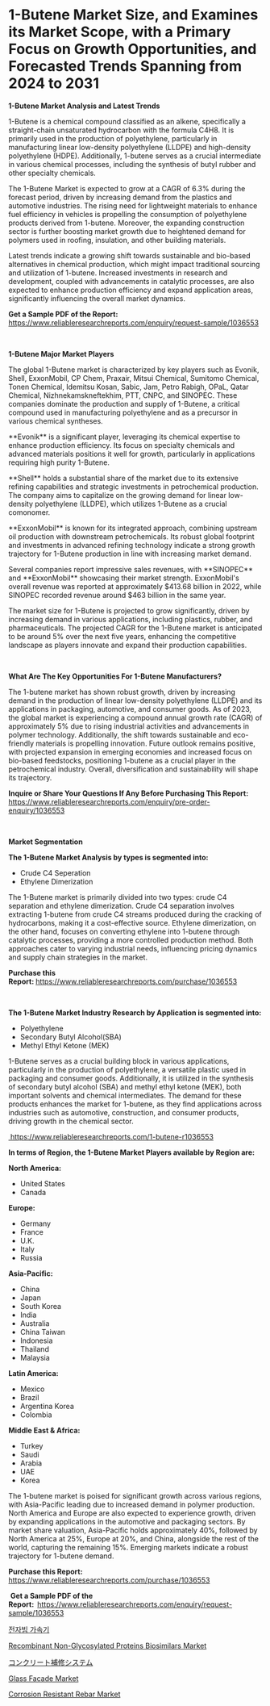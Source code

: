 <p><h1>1-Butene Market Size, and Examines its Market Scope, with a Primary Focus on Growth Opportunities, and Forecasted Trends Spanning from 2024 to 2031</h1></p><p><strong>1-Butene Market Analysis and Latest Trends</strong></p>
<p><p>1-Butene is a chemical compound classified as an alkene, specifically a straight-chain unsaturated hydrocarbon with the formula C4H8. It is primarily used in the production of polyethylene, particularly in manufacturing linear low-density polyethylene (LLDPE) and high-density polyethylene (HDPE). Additionally, 1-butene serves as a crucial intermediate in various chemical processes, including the synthesis of butyl rubber and other specialty chemicals.</p><p>The 1-Butene Market is expected to grow at a CAGR of 6.3% during the forecast period, driven by increasing demand from the plastics and automotive industries. The rising need for lightweight materials to enhance fuel efficiency in vehicles is propelling the consumption of polyethylene products derived from 1-butene. Moreover, the expanding construction sector is further boosting market growth due to heightened demand for polymers used in roofing, insulation, and other building materials.</p><p>Latest trends indicate a growing shift towards sustainable and bio-based alternatives in chemical production, which might impact traditional sourcing and utilization of 1-butene. Increased investments in research and development, coupled with advancements in catalytic processes, are also expected to enhance production efficiency and expand application areas, significantly influencing the overall market dynamics.</p></p>
<p><strong>Get a Sample PDF of the Report:&nbsp;</strong> <a href="https://www.reliableresearchreports.com/enquiry/request-sample/1036553">https://www.reliableresearchreports.com/enquiry/request-sample/1036553</a></p>
<p>&nbsp;</p>
<p><strong>1-Butene Major Market Players</strong></p>
<p><p>The global 1-Butene market is characterized by key players such as Evonik, Shell, ExxonMobil, CP Chem, Praxair, Mitsui Chemical, Sumitomo Chemical, Tonen Chemical, Idemitsu Kosan, Sabic, Jam, Petro Rabigh, OPaL, Qatar Chemical, Nizhnekamskneftekhim, PTT, CNPC, and SINOPEC. These companies dominate the production and supply of 1-Butene, a critical compound used in manufacturing polyethylene and as a precursor in various chemical syntheses.</p><p>**Evonik** is a significant player, leveraging its chemical expertise to enhance production efficiency. Its focus on specialty chemicals and advanced materials positions it well for growth, particularly in applications requiring high purity 1-Butene. </p><p>**Shell** holds a substantial share of the market due to its extensive refining capabilities and strategic investments in petrochemical production. The company aims to capitalize on the growing demand for linear low-density polyethylene (LLDPE), which utilizes 1-Butene as a crucial comonomer.</p><p>**ExxonMobil** is known for its integrated approach, combining upstream oil production with downstream petrochemicals. Its robust global footprint and investments in advanced refining technology indicate a strong growth trajectory for 1-Butene production in line with increasing market demand.</p><p>Several companies report impressive sales revenues, with **SINOPEC** and **ExxonMobil** showcasing their market strength. ExxonMobil's overall revenue was reported at approximately $413.68 billion in 2022, while SINOPEC recorded revenue around $463 billion in the same year. </p><p>The market size for 1-Butene is projected to grow significantly, driven by increasing demand in various applications, including plastics, rubber, and pharmaceuticals. The projected CAGR for the 1-Butene market is anticipated to be around 5% over the next five years, enhancing the competitive landscape as players innovate and expand their production capabilities.</p></p>
<p>&nbsp;</p>
<p><strong>What Are The Key Opportunities For 1-Butene Manufacturers?</strong></p>
<p><p>The 1-butene market has shown robust growth, driven by increasing demand in the production of linear low-density polyethylene (LLDPE) and its applications in packaging, automotive, and consumer goods. As of 2023, the global market is experiencing a compound annual growth rate (CAGR) of approximately 5% due to rising industrial activities and advancements in polymer technology. Additionally, the shift towards sustainable and eco-friendly materials is propelling innovation. Future outlook remains positive, with projected expansion in emerging economies and increased focus on bio-based feedstocks, positioning 1-butene as a crucial player in the petrochemical industry. Overall, diversification and sustainability will shape its trajectory.</p></p>
<p><strong>Inquire or Share Your Questions If Any Before Purchasing This Report:</strong> <a href="https://www.reliableresearchreports.com/enquiry/pre-order-enquiry/1036553">https://www.reliableresearchreports.com/enquiry/pre-order-enquiry/1036553</a></p>
<p>&nbsp;</p>
<p><strong>Market Segmentation</strong></p>
<p><strong>The 1-Butene Market Analysis by types is segmented into:</strong></p>
<p><ul><li>Crude C4 Seperation</li><li>Ethylene Dimerization</li></ul></p>
<p><p>The 1-Butene market is primarily divided into two types: crude C4 separation and ethylene dimerization. Crude C4 separation involves extracting 1-butene from crude C4 streams produced during the cracking of hydrocarbons, making it a cost-effective source. Ethylene dimerization, on the other hand, focuses on converting ethylene into 1-butene through catalytic processes, providing a more controlled production method. Both approaches cater to varying industrial needs, influencing pricing dynamics and supply chain strategies in the market.</p></p>
<p><strong>Purchase this Report:&nbsp;</strong><a href="https://www.reliableresearchreports.com/purchase/1036553">https://www.reliableresearchreports.com/purchase/1036553</a></p>
<p>&nbsp;</p>
<p><strong>The 1-Butene Market Industry Research by Application is segmented into:</strong></p>
<p><ul><li>Polyethylene</li><li>Secondary Butyl Alcohol(SBA)</li><li>Methyl Ethyl Ketone (MEK)</li></ul></p>
<p><p>1-Butene serves as a crucial building block in various applications, particularly in the production of polyethylene, a versatile plastic used in packaging and consumer goods. Additionally, it is utilized in the synthesis of secondary butyl alcohol (SBA) and methyl ethyl ketone (MEK), both important solvents and chemical intermediates. The demand for these products enhances the market for 1-butene, as they find applications across industries such as automotive, construction, and consumer products, driving growth in the chemical sector.</p></p>
<p><a href="https://www.reliableresearchreports.com/1-butene-r1036553">&nbsp;https://www.reliableresearchreports.com/1-butene-r1036553</a></p>
<p><strong>In terms of Region, the 1-Butene Market Players available by Region are:</strong></p>
<p>
    <p> <strong> North America: </strong>
        <ul>
            <li>United States</li>
            <li>Canada</li>
        </ul>
        </p> 
    <p> <strong> Europe: </strong>
        <ul>
            <li>Germany</li>
            <li>France</li>
            <li>U.K.</li>
            <li>Italy</li>
            <li>Russia</li>
        </ul>
        </p> 
    <p> <strong> Asia-Pacific: </strong>
        <ul>
            <li>China</li>
            <li>Japan</li>
            <li>South Korea</li>
            <li>India</li>
            <li>Australia</li>
            <li>China Taiwan</li>
            <li>Indonesia</li>
            <li>Thailand</li>
            <li>Malaysia</li>
        </ul>
        </p> 
    <p> <strong> Latin America: </strong>
        <ul>
            <li>Mexico</li>
            <li>Brazil</li>
            <li>Argentina Korea</li>
            <li>Colombia</li>
        </ul>
        </p> 
    <p> <strong> Middle East & Africa: </strong>
        <ul>
            <li>Turkey</li>
            <li>Saudi</li>
            <li>Arabia</li>
            <li>UAE</li>
            <li>Korea</li>
        </ul>
    </p>
    </p>
<p><p>The 1-butene market is poised for significant growth across various regions, with Asia-Pacific leading due to increased demand in polymer production. North America and Europe are also expected to experience growth, driven by expanding applications in the automotive and packaging sectors. By market share valuation, Asia-Pacific holds approximately 40%, followed by North America at 25%, Europe at 20%, and China, alongside the rest of the world, capturing the remaining 15%. Emerging markets indicate a robust trajectory for 1-butene demand.</p></p>
<p><strong>Purchase this Report: </strong><a href="https://www.reliableresearchreports.com/purchase/1036553">https://www.reliableresearchreports.com/purchase/1036553</a></p>
<p>&nbsp;<strong>Get a Sample PDF of the Report:&nbsp;&nbsp;</strong><a href="https://www.reliableresearchreports.com/enquiry/request-sample/1036553">https://www.reliableresearchreports.com/enquiry/request-sample/1036553</a></p>
<p><strong></strong></p>
<p><p><a href="https://medium.com/@alfonsokrtrtajcik8i9876/electron-beam-accelerator-market-%EC%9D%98-%EA%B8%80%EB%A1%9C%EB%B2%8C-%EC%8B%9C%EC%9E%A5-%EA%B0%9C%EC%9A%94%EB%8A%94-%EC%A0%84-%EC%84%B8%EA%B3%84-%EB%B0%8F-%EC%A3%BC%EC%9A%94-%EC%8B%9C%EC%9E%A5%EC%9D%98-%EC%82%B0%EC%97%85%EC%97%90-%EC%98%81%ED%96%A5%EC%9D%84-%EB%AF%B8%EC%B9%98%EB%8A%94-%EC%A3%BC%EC%9A%94-%ED%8A%B8%EB%A0%8C%EB%93%9C%EC%97%90-%EB%8C%80%ED%95%9C-%EB%8F%85%ED%8A%B9%ED%95%9C-%EA%B4%80%EC%A0%90%EC%9D%84-%EC%A0%9C%EA%B3%B5%ED%95%A9%EB%8B%88%EB%8B%A4-67eed3ef10bc">전자빔 가속기</a></p><p><a href="https://medium.com/@dianamurphy1981/this-recombinant-non-glycosylated-proteins-biosimilars-market-research-report-evaluates-the-key-9ec2bc807eba">Recombinant Non-Glycosylated Proteins Biosimilars Market</a></p><p><a href="https://medium.com/@charm854/concrete-repair-system-market-%E3%81%AF-%E3%82%B3%E3%82%B9%E3%83%88%E7%AE%A1%E7%90%86%E3%81%A8%E5%8A%B9%E7%8E%87%E5%90%91%E4%B8%8A%E3%82%92%E5%84%AA%E5%85%88%E3%81%97%E3%81%BE%E3%81%99-%E3%81%95%E3%82%89%E3%81%AB-%E5%A0%B1%E5%91%8A%E6%9B%B8%E3%81%AF%E5%B8%82%E5%A0%B4%E3%81%AE%E9%9C%80%E8%A6%81%E9%9D%A2%E3%81%A8%E4%BE%9B%E7%B5%A6%E9%9D%A2%E3%81%AE%E4%B8%A1%E6%96%B9%E3%82%92%E3%82%AB%E3%83%90%E3%83%BC%E3%81%97%E3%81%A6%E3%81%84%E3%81%BE%E3%81%99-concrete-repair-665c2715f8e0">コンクリート補修システム</a></p><p><a href="https://issuu.com/reportprime-2/docs/glass-facade-market-size-2030.pptx_aab969d51f7ca0">Glass Facade Market</a></p><p><a href="https://issuu.com/reportprime-2/docs/corrosion-resistant-rebar-market-si_a14848ac3a0e7c">Corrosion Resistant Rebar Market</a></p></p>